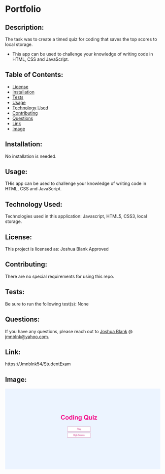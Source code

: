 # Portfolio
    
## Description: 

The task was to create a timed quiz for coding that saves the top scores to local storage.

* This app can be used to challenge your knowledge of writing code in HTML, CSS and JavaScript. 
  
    
## Table of Contents: 

* [License](#license)
* [Installation](#installation)
* [Tests](#tests)
* [Usage](#usage)
* [Technology Used](#technology-used)
* [Contributing](#contributing)
* [Questions](#questions)
* [Link](#link)
* [Image](#image)

    
## Installation: 

No installation is needed.
    
## Usage: 
    
THis app can be used to challenge your knowledge of writing code in HTML, CSS and JavaScript.

## Technology Used: 
    
Technologies used in this application: Javascript, HTML5, CSS3, local storage.
    
## License: 
    
This project is licensed as: Joshua Blank Approved
    
## Contributing: 

There are no special requirements for using this repo.
    
## Tests: 

Be sure to run the following test(s): None
    
## Questions: 
    
If you have any questions, please reach out to [Joshua Blank](https://github.com/Jmnblnk54) @ jmnblnk@yahoo.com.

## Link: 

https://Jmnblnk54/StudentExam

## Image:

![ScreenShot](./assets/appScreenShot.jpg)